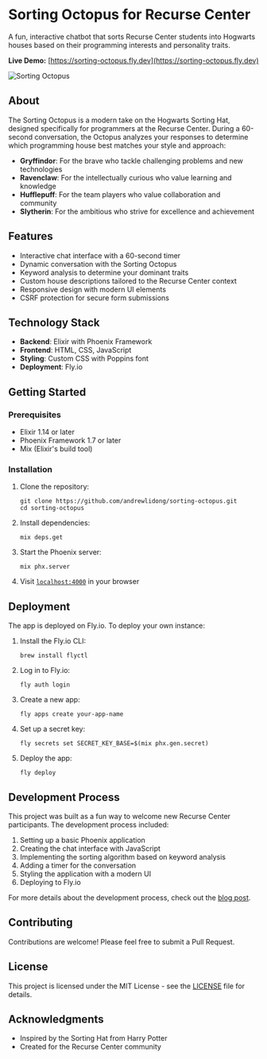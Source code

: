 # Sorting Octopus for Recurse Center

A fun, interactive chatbot that sorts Recurse Center students into Hogwarts houses based on their programming interests and personality traits.

**Live Demo:** [https://sorting-octopus.fly.dev](https://sorting-octopus.fly.dev)

![Sorting Octopus](https://github.com/andrewlidong/sorting-octopus/raw/main/priv/static/images/sorting-octopus-screenshot.png)

## About

The Sorting Octopus is a modern take on the Hogwarts Sorting Hat, designed specifically for programmers at the Recurse Center. During a 60-second conversation, the Octopus analyzes your responses to determine which programming house best matches your style and approach:

- **Gryffindor**: For the brave who tackle challenging problems and new technologies
- **Ravenclaw**: For the intellectually curious who value learning and knowledge
- **Hufflepuff**: For the team players who value collaboration and community
- **Slytherin**: For the ambitious who strive for excellence and achievement

## Features

- Interactive chat interface with a 60-second timer
- Dynamic conversation with the Sorting Octopus
- Keyword analysis to determine your dominant traits
- Custom house descriptions tailored to the Recurse Center context
- Responsive design with modern UI elements
- CSRF protection for secure form submissions

## Technology Stack

- **Backend**: Elixir with Phoenix Framework
- **Frontend**: HTML, CSS, JavaScript
- **Styling**: Custom CSS with Poppins font
- **Deployment**: Fly.io

## Getting Started

### Prerequisites

- Elixir 1.14 or later
- Phoenix Framework 1.7 or later
- Mix (Elixir's build tool)

### Installation

1. Clone the repository:
   ```
   git clone https://github.com/andrewlidong/sorting-octopus.git
   cd sorting-octopus
   ```

2. Install dependencies:
   ```
   mix deps.get
   ```

3. Start the Phoenix server:
   ```
   mix phx.server
   ```

4. Visit [`localhost:4000`](http://localhost:4000) in your browser

## Deployment

The app is deployed on Fly.io. To deploy your own instance:

1. Install the Fly.io CLI:
   ```
   brew install flyctl
   ```

2. Log in to Fly.io:
   ```
   fly auth login
   ```

3. Create a new app:
   ```
   fly apps create your-app-name
   ```

4. Set up a secret key:
   ```
   fly secrets set SECRET_KEY_BASE=$(mix phx.gen.secret)
   ```

5. Deploy the app:
   ```
   fly deploy
   ```

## Development Process

This project was built as a fun way to welcome new Recurse Center participants. The development process included:

1. Setting up a basic Phoenix application
2. Creating the chat interface with JavaScript
3. Implementing the sorting algorithm based on keyword analysis
4. Adding a timer for the conversation
5. Styling the application with a modern UI
6. Deploying to Fly.io

For more details about the development process, check out the [blog post](https://github.com/andrewlidong/sorting-octopus/blob/main/BLOG.md).

## Contributing

Contributions are welcome! Please feel free to submit a Pull Request.

## License

This project is licensed under the MIT License - see the [LICENSE](LICENSE) file for details.

## Acknowledgments

- Inspired by the Sorting Hat from Harry Potter
- Created for the Recurse Center community
